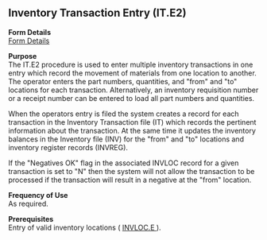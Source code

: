 ##  Inventory Transaction Entry (IT.E2)

<PageHeader />

**Form Details**  
[ Form Details ](IT-E2-1/README.md)   

**Purpose**  
The IT.E2 procedure is used to enter multiple inventory transactions in one
entry which record the movement of materials from one location to another. The
operator enters the part numbers, quantities, and "from" and "to" locations
for each transaction. Alternatively, an inventory requisition number or a
receipt number can be entered to load all part numbers and quantities.  
  
When the operators entry is filed the system creates a record for each
transaction in the Inventory Transaction file (IT) which records the pertinent
information about the transaction. At the same time it updates the inventory
balances in the Inventory file (INV) for the "from" and "to" locations and
inventory register records (INVREG).  
  
If the "Negatives OK" flag in the associated INVLOC record for a given
transaction is set to "N" then the system will not allow the transaction to be
processed if the transaction will result in a negative at the "from" location.

**Frequency of Use**  
As required.

**Prerequisites**  
Entry of valid inventory locations ( [ INVLOC.E ](../../../../rover/AP-OVERVIEW/AP-ENTRY/AP-E/CHECKS-E/AP-CONTROL/INVLOC-E) ). 

<badge text= "Version 8.10.57" vertical="middle" />

<PageFooter />